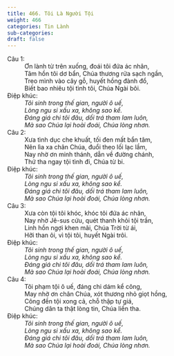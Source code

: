 ```yaml
---
title: 466. Tôi Là Người Tội
weight: 466
categories: Tin Lành
sub-categories: 
draft: false
---
```

<dl><dt>Câu 1:</dt><dd data-verse="1">Ơn lành từ trên xuống, đoái tôi đứa ác nhân, <br/>Tâm hồn tôi dơ bẩn, Chúa thương rửa sạch ngần, <br/>Treo mình vào cây gỗ, huyết hồng đành đổ, <br/>Biết bao nhiêu tội tình tôi, Chúa Ngài bôi. </dd><dt>Điệp khúc:</dt><dd data-chorus="1"><em>Tôi sinh trong thế gian, người ô uế, <br/>Lòng ngu si xấu xa, không sao kể. <br/>Đáng giá chi tôi đâu, dối trá tham lam luôn, <br/>Mà sao Chúa lại hoài đoái, Chúa lòng nhơn. </em></dd><dt>Câu 2:</dt><dd data-verse="2">Xưa tình dục che khuất, tối đen mất bẩn tâm, <br/>Nên lìa xa chân Chúa, đuổi theo lối lạc lầm, <br/>Nay nhờ ơn minh thánh, dẫn về đường chánh, <br/>Thứ tha ngay tội tình đi, Chúa từ bi. </dd><dt>Điệp khúc:</dt><dd data-chorus="1"><em>Tôi sinh trong thế gian, người ô uế, <br/>Lòng ngu si xấu xa, không sao kể. <br/>Đáng giá chi tôi đâu, dối trá tham lam luôn, <br/>Mà sao Chúa lại hoài đoái, Chúa lòng nhơn. </em></dd><dt>Câu 3:</dt><dd data-verse="3">Xưa còn tội tôi khóc, khóc tôi đứa ác nhân, <br/>Nay nhờ Jê-sus cứu, quét thanh khỏi tội trần, <br/>Linh hồn ngợi khen mãi, Chúa Trời từ ái, <br/>Hỡi than ôi, vì tội tôi, huyết Ngài trôi. </dd><dt>Điệp khúc:</dt><dd data-chorus="1"><em>Tôi sinh trong thế gian, người ô uế, <br/>Lòng ngu si xấu xa, không sao kể. <br/>Đáng giá chi tôi đâu, dối trá tham lam luôn, <br/>Mà sao Chúa lại hoài đoái, Chúa lòng nhơn. </em></dd><dt>Câu 4:</dt><dd data-verse="4">Tôi phạm tội ô uế, đáng chi dám kể công, <br/>May nhờ ơn chân Chúa, xót thương nhỏ giọt hồng, <br/>Công đền tội xong cả, chỗ thập tự giá, <br/>Chúng dân ta thật lòng tin, Chúa liền tha. </dd><dt>Điệp khúc:</dt><dd data-chorus="1"><em>Tôi sinh trong thế gian, người ô uế, <br/>Lòng ngu si xấu xa, không sao kể. <br/>Đáng giá chi tôi đâu, dối trá tham lam luôn, <br/>Mà sao Chúa lại hoài đoái, Chúa lòng nhơn. </em></dd></dl>